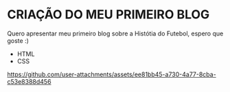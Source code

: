 # CRIAÇÃO DO MEU PRIMEIRO BLOG

Quero apresentar meu primeiro blog sobre a Histótia do Futebol, espero que goste :)
- HTML
- CSS
  



https://github.com/user-attachments/assets/ee81bb45-a730-4a77-8cba-c53e8388d456

